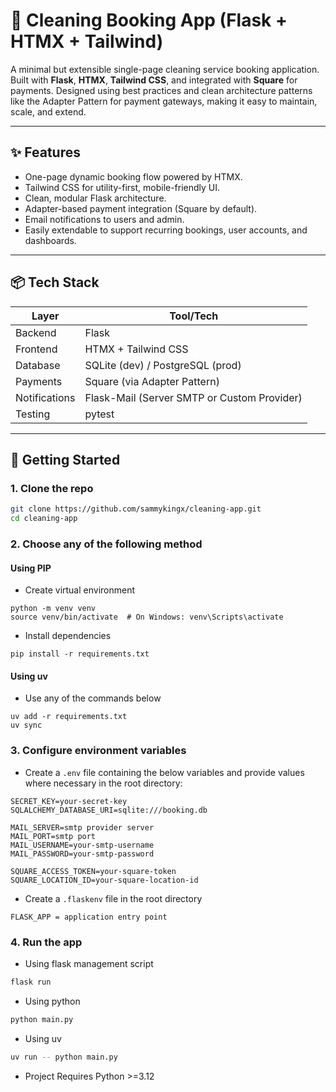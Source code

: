 # 🧼 Cleaning Booking App (Flask + HTMX + Tailwind)

A minimal but extensible single-page cleaning service booking application. Built with **Flask**, **HTMX**, **Tailwind CSS**, and integrated with **Square** for payments. Designed using best practices and clean architecture patterns like the Adapter Pattern for payment gateways, making it easy to maintain, scale, and extend.

---

## ✨ Features

- One-page dynamic booking flow powered by HTMX.
- Tailwind CSS for utility-first, mobile-friendly UI.
- Clean, modular Flask architecture.
- Adapter-based payment integration (Square by default).
- Email notifications to users and admin.
- Easily extendable to support recurring bookings, user accounts, and dashboards.

---

## 📦 Tech Stack

| Layer             | Tool/Tech           |
|------------------|---------------------|
| Backend          | Flask |
| Frontend         | HTMX + Tailwind CSS |
| Database         | SQLite (dev) / PostgreSQL (prod) |
| Payments         | Square (via Adapter Pattern) |
| Notifications    | Flask-Mail (Server SMTP or Custom Provider) |
| Testing          | pytest              |

---

## 🚀 Getting Started

### 1. Clone the repo

```bash
git clone https://github.com/sammykingx/cleaning-app.git
cd cleaning-app
```

### 2. Choose any of the following method

#### Using PIP
- Create virtual environment
```
python -m venv venv
source venv/bin/activate  # On Windows: venv\Scripts\activate
```
- Install dependencies
```
pip install -r requirements.txt
```

#### Using uv
-  Use any of the commands below
```
uv add -r requirements.txt
uv sync
```

### 3. Configure environment variables
* Create a `.env` file containing the below variables and provide values where necessary in the root directory:
```
SECRET_KEY=your-secret-key
SQLALCHEMY_DATABASE_URI=sqlite:///booking.db

MAIL_SERVER=smtp provider server
MAIL_PORT=smtp port
MAIL_USERNAME=your-smtp-username
MAIL_PASSWORD=your-smtp-password

SQUARE_ACCESS_TOKEN=your-square-token
SQUARE_LOCATION_ID=your-square-location-id
```
* Create a `.flaskenv` file in the root directory
```
FLASK_APP = application entry point
```

### 4. Run the app
- Using flask management script
```bash
flask run
```
- Using python
```bash
python main.py
```
- Using uv
```bash
uv run -- python main.py
```
- Project Requires Python >=3.12
